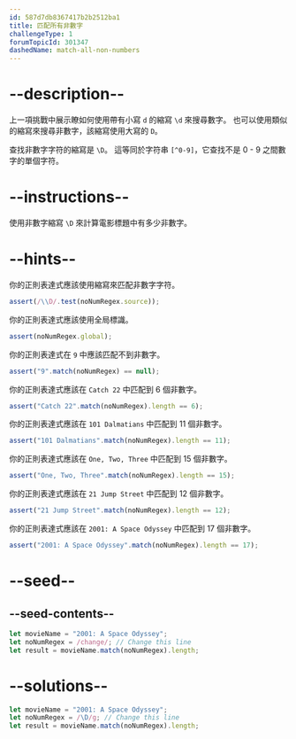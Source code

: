 ```yaml
---
id: 587d7db8367417b2b2512ba1
title: 匹配所有非數字
challengeType: 1
forumTopicId: 301347
dashedName: match-all-non-numbers
---
```


# --description--

上一項挑戰中展示瞭如何使用帶有小寫 `d` 的縮寫 `\d` 來搜尋數字。 也可以使用類似的縮寫來搜尋非數字，該縮寫使用大寫的 `D`。

查找非數字字符的縮寫是 `\D`。 這等同於字符串 `[^0-9]`，它查找不是 0 - 9 之間數字的單個字符。

# --instructions--

使用非數字縮寫 `\D` 來計算電影標題中有多少非數字。

# --hints--

你的正則表達式應該使用縮寫來匹配非數字字符。

```js
assert(/\\D/.test(noNumRegex.source));
```

你的正則表達式應該使用全局標識。

```js
assert(noNumRegex.global);
```

你的正則表達式在 `9` 中應該匹配不到非數字。

```js
assert("9".match(noNumRegex) == null);
```

你的正則表達式應該在 `Catch 22` 中匹配到 6 個非數字。

```js
assert("Catch 22".match(noNumRegex).length == 6);
```

你的正則表達式應該在 `101 Dalmatians` 中匹配到 11 個非數字。

```js
assert("101 Dalmatians".match(noNumRegex).length == 11);
```

你的正則表達式應該在 `One, Two, Three` 中匹配到 15 個非數字。

```js
assert("One, Two, Three".match(noNumRegex).length == 15);
```

你的正則表達式應該在 `21 Jump Street` 中匹配到 12 個非數字。

```js
assert("21 Jump Street".match(noNumRegex).length == 12);
```

你的正則表達式應該在 `2001: A Space Odyssey` 中匹配到 17 個非數字。

```js
assert("2001: A Space Odyssey".match(noNumRegex).length == 17);
```

# --seed--

## --seed-contents--

```js
let movieName = "2001: A Space Odyssey";
let noNumRegex = /change/; // Change this line
let result = movieName.match(noNumRegex).length;
```

# --solutions--

```js
let movieName = "2001: A Space Odyssey";
let noNumRegex = /\D/g; // Change this line
let result = movieName.match(noNumRegex).length;
```
